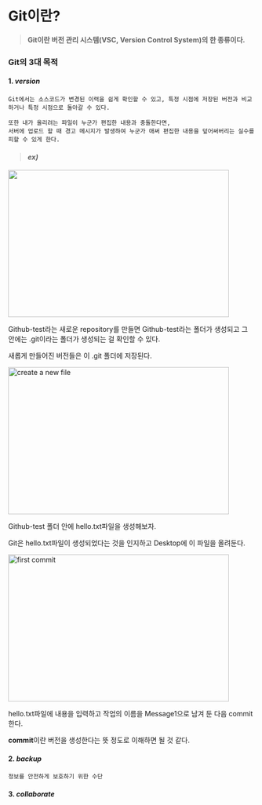 # Git이란?

>#### **Git**이란 버전 관리 시스템(VSC, Version Control System)의 한 종류이다. 


### Git의 3대 목적

#### 1. *version*
```
Git에서는 소스코드가 변경된 이력을 쉽게 확인할 수 있고, 특정 시점에 저장된 버전과 비교하거나 특정 시점으로 돌아갈 수 있다.

또한 내가 올리려는 파일이 누군가 편집한 내용과 충돌한다면, 
서버에 업로드 할 때 경고 메시지가 발생하여 누군가 애써 편집한 내용을 덮어써버리는 실수를 피할 수 있게 한다. 

```
> #### *ex)*
 
 <img src="https://user-images.githubusercontent.com/87311912/125887104-005002b5-ee28-4156-9259-7c72c888271c.jpg" width="450px" height="300px" title="create a new repository" alt=""></img><br/>
 
 Github-test라는 새로운 repository를 만들면 Github-test라는 폴더가 생성되고 그 안에는 .git이라는 폴더가 생성되는 걸 확인할 수 있다.
 
 새롭게 만들어진 버전들은 이 .git 폴더에 저장된다. 
 
 
  
  
  
<img src= "https://user-images.githubusercontent.com/87311912/125887211-62d97103-8ba1-4a2f-9f5b-476493dfc227.jpg" width = "450px" height="300px" title="create a new file"></img><br/>
  
  Github-test 폴더 안에 hello.txt파일을 생성해보자. 
  
  Git은 hello.txt파일이 생성되었다는 것을 인지하고 Desktop에 이 파일을 올려둔다. 
 
 

<img src="https://user-images.githubusercontent.com/87311912/125887211-62d97103-8ba1-4a2f-9f5b-476493dfc227.jpg" width = "450px" height="300px" title= "first commit"></img><br/>
 
 hello.txt파일에 내용을 입력하고 작업의 이름을 Message1으로 남겨 둔 다음 commit 한다. 
 
 **commit**이란 버전을 생성한다는 뜻 정도로 이해하면 될 것 같다. 





#### 2. *backup*
```
정보를 안전하게 보호하기 위한 수단 
```



#### 3. *collaborate*

